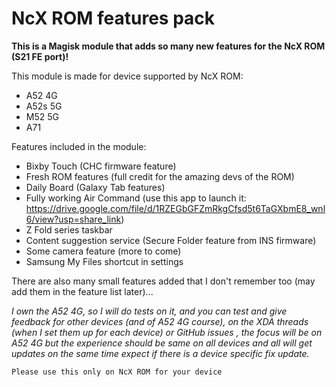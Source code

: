 # NcX ROM features pack

**This is a Magisk module that adds so many new features for the NcX ROM (S21 FE port)!**

This module is made for device supported by NcX ROM:
 - A52 4G
 - A52s 5G
 - M52 5G
 - A71

Features included in the module:
- Bixby Touch (CHC firmware feature)
- Fresh ROM features (full credit for the amazing devs of the ROM)
- Daily Board (Galaxy Tab features)
- Fully working Air Command (use this app to launch it: https://drive.google.com/file/d/1RZEGbGFZmRkgCfsd5t6TaGXbmE8_wnl6/view?usp=share_link)
- Z Fold series taskbar
- Content suggestion service (Secure Folder feature from INS firmware)
- Some camera feature (more to come)
- Samsung My Files shortcut in settings

There are also many small features added that I don't remember too (may add them in the feature list later)... 

*I own the A52 4G, so I will do tests on it, and you can test and give feedback for other devices (and of A52 4G course), on the XDA threads (when I set them up for each device) or GitHub issues , the focus will be on A52 4G but the experience should be same on all devices and all will get updates on the same time expect if there is a device specific fix update.*

    Please use this only on NcX ROM for your device

 
 
